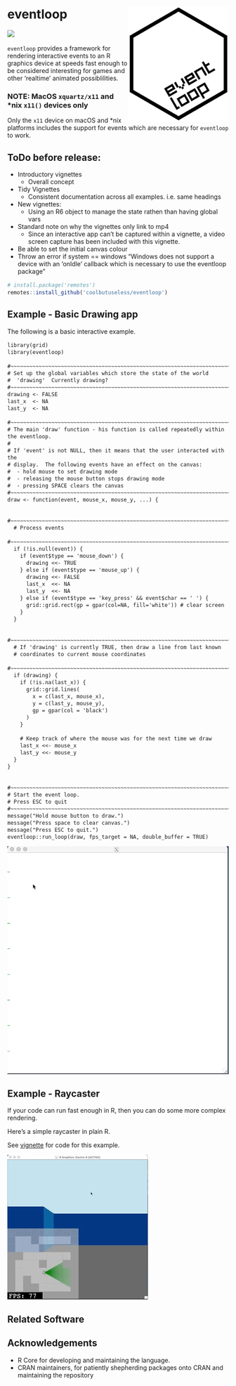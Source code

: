 
<!-- README.md is generated from README.Rmd. Please edit that file -->

# eventloop <img src="man/figures/eventloop-logo.png" align="right" width="230"/>

<!-- badges: start -->

![](https://img.shields.io/badge/cool-useless-green.svg)
<!-- badges: end -->

`eventloop` provides a framework for rendering interactive events to an
R graphics device at speeds fast enough to be considered interesting for
games and other ‘realtime’ animated possiblilities.

### NOTE: MacOS `xquartz/x11` and \*nix `x11()` devices only

Only the `x11` device on macOS and \*nix platforms includes the support
for events which are necessary for `eventloop` to work.

## ToDo before release:

-   Introductory vignettes
    -   Overall concept
-   Tidy Vignettes
    -   Consistent documentation across all examples. i.e. same headings
-   New vignettes:
    -   Using an R6 object to manage the state rathen than having global
        vars
-   Standard note on why the vignettes only link to mp4
    -   Since an interactive app can’t be captured within a vignette, a
        video screen capture has been included with this vignette.
-   Be able to set the initial canvas colour
-   Throw an error if system == windows “Windows does not support a
    device with an ‘onIdle’ callback which is necessary to use the
    eventloop package”

``` r
# install.package('remotes')
remotes::install_github('coolbutuseless/eventloop')
```

## Example - Basic Drawing app

The following is a basic interactive example.

``` eval
library(grid)
library(eventloop)

#~~~~~~~~~~~~~~~~~~~~~~~~~~~~~~~~~~~~~~~~~~~~~~~~~~~~~~~~~~~~~~~~~~~~~~~~~~~~~
# Set up the global variables which store the state of the world
#  'drawing'  Currently drawing?
#~~~~~~~~~~~~~~~~~~~~~~~~~~~~~~~~~~~~~~~~~~~~~~~~~~~~~~~~~~~~~~~~~~~~~~~~~~~~~
drawing <- FALSE
last_x  <- NA
last_y  <- NA

#~~~~~~~~~~~~~~~~~~~~~~~~~~~~~~~~~~~~~~~~~~~~~~~~~~~~~~~~~~~~~~~~~~~~~~~~~~~~~
# The main 'draw' function - his function is called repeatedly within the eventloop.
#
# If 'event' is not NULL, then it means that the user interacted with the
# display.  The following events have an effect on the canvas:
#  - hold mouse to set drawing mode
#  - releasing the mouse button stops drawing mode
#  - pressing SPACE clears the canvas
#~~~~~~~~~~~~~~~~~~~~~~~~~~~~~~~~~~~~~~~~~~~~~~~~~~~~~~~~~~~~~~~~~~~~~~~~~~~~~
draw <- function(event, mouse_x, mouse_y, ...) {
  
  #~~~~~~~~~~~~~~~~~~~~~~~~~~~~~~~~~~~~~~~~~~~~~~~~~~~~~~~~~~~~~~~~~~~~~~~~~~~
  # Process events
  #~~~~~~~~~~~~~~~~~~~~~~~~~~~~~~~~~~~~~~~~~~~~~~~~~~~~~~~~~~~~~~~~~~~~~~~~~~~
  if (!is.null(event)) {
    if (event$type == 'mouse_down') {
      drawing <<- TRUE
    } else if (event$type == 'mouse_up') {
      drawing <<- FALSE
      last_x  <<- NA
      last_y  <<- NA
    } else if (event$type == 'key_press' && event$char == ' ') {
      grid::grid.rect(gp = gpar(col=NA, fill='white')) # clear screen
    }
  }
  
  #~~~~~~~~~~~~~~~~~~~~~~~~~~~~~~~~~~~~~~~~~~~~~~~~~~~~~~~~~~~~~~~~~~~~~~~~~~~
  # If 'drawing' is currently TRUE, then draw a line from last known 
  # coordinates to current mouse coordinates
  #~~~~~~~~~~~~~~~~~~~~~~~~~~~~~~~~~~~~~~~~~~~~~~~~~~~~~~~~~~~~~~~~~~~~~~~~~~~
  if (drawing) {
    if (!is.na(last_x)) {
      grid::grid.lines(
        x = c(last_x, mouse_x),
        y = c(last_y, mouse_y),
        gp = gpar(col = 'black')
      )
    }
    
    # Keep track of where the mouse was for the next time we draw
    last_x <<- mouse_x
    last_y <<- mouse_y
  }
}


#~~~~~~~~~~~~~~~~~~~~~~~~~~~~~~~~~~~~~~~~~~~~~~~~~~~~~~~~~~~~~~~~~~~~~~~~~~~~~
# Start the event loop.  
# Press ESC to quit
#~~~~~~~~~~~~~~~~~~~~~~~~~~~~~~~~~~~~~~~~~~~~~~~~~~~~~~~~~~~~~~~~~~~~~~~~~~~~~
message("Hold mouse button to draw.")
message("Press space to clear canvas.")
message("Press ESC to quit.")
eventloop::run_loop(draw, fps_target = NA, double_buffer = TRUE)
```

<img src="man/figures/hello-r.gif" />

## Example - Raycaster

If your code can run fast enough in R, then you can do some more complex
rendering.

Here’s a simple raycaster in plain R.

See
[vignette](https://coolbutuseless.github.io/package/eventloop/articles/raycaster.html)
for code for this example.

<img src="man/figures/raycaster.gif" />

## Related Software

## Acknowledgements

-   R Core for developing and maintaining the language.
-   CRAN maintainers, for patiently shepherding packages onto CRAN and
    maintaining the repository
